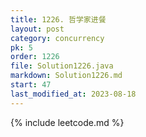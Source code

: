 ```yaml
---
title: 1226. 哲学家进餐
layout: post
category: concurrency
pk: 5
order: 1226
file: Solution1226.java
markdown: Solution1226.md
start: 47
last_modified_at: 2023-08-18
---
```


{% include leetcode.md %}
